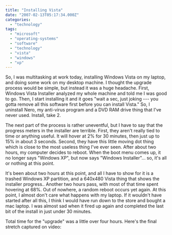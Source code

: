 ```yaml
---
title: "Installing Vista"
date: "2007-02-13T05:17:34.000Z"
categories: 
  - "technology"
tags: 
  - "microsoft"
  - "operating-systems"
  - "software"
  - "technology"
  - "vista"
  - "windows"
  - "xp"
---
```


So, I was multitasking at work today, installing Windows Vista on my laptop, and doing some work on my desktop machine. I thought the upgrade process would be simple, but instead it was a huge headache. First, Windows Vista Installer analyzed my whole machine and told me I was good to go. Then, I start installing it and it goes "wait a sec, just joking --- you gotta remove all this software first before you can install Vista." So, I uninstall Nero, my anti-virus program and a DVD RAM drive thing that I've never used. Install, take 2.

The next part of the process is rather uneventful, but I have to say that the progress meters in the installer are terrible. First, they aren't really tied to time or anything useful. It will hover at 2% for 30 minutes, then just up to 15% in about 3 seconds. Second, they have this little moving dot thing which is close to the most useless thing I've ever seen. After about two hours, my computer decides to reboot. When the boot menu comes up, it no longer says "Windows XP", but now says "Windows Installer"... so, it's all or nothing at this point.

It's been about two hours at this point, and all I have to show for it is a trashed Windows XP partition, and a 640x480 Vista thing that shows the installer progress.. Another two hours pass, with most of that time spent hovering at 68%. Out of nowhere, a random reboot occurs yet again. At this point, I almost don't care what happens with my laptop. If it wouldn't have started after all this, I think I would have run down to the store and bought a mac laptop. I was almost sad when it fired up again and completed the last bit of the install in just under 30 minutes.

Total time for the "upgrade" was a little over four hours. Here's the final stretch captured on video:
